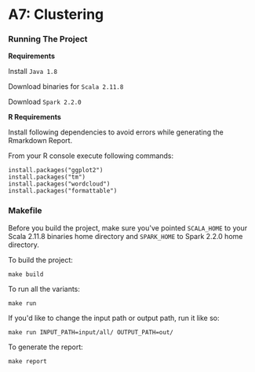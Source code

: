 # A7: Clustering

### Running The Project

**Requirements**

Install `Java 1.8`

Download binaries for `Scala 2.11.8`

Download `Spark 2.2.0`

**R Requirements**

Install following dependencies to avoid errors while generating the Rmarkdown Report.

From your R console execute following commands:

```
install.packages("ggplot2")
install.packages("tm")
install.packages("wordcloud")
install.packages("formattable")
```

### Makefile

Before you build the project, make sure you've pointed `SCALA_HOME` to your Scala 2.11.8 binaries home directory and `SPARK_HOME` to Spark 2.2.0 home directory.

To build the project:  

    make build

To run all the variants:  

    make run

If you'd like to change the input path or output path, run it like so:

    make run INPUT_PATH=input/all/ OUTPUT_PATH=out/

To generate the report:

    make report
